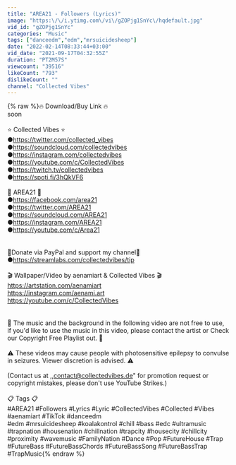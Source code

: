 ```yaml
---
title: "AREA21 - Followers (Lyrics)"
image: "https:\/\/i.ytimg.com\/vi\/gZOPjg1SnYc\/hqdefault.jpg"
vid_id: "gZOPjg1SnYc"
categories: "Music"
tags: ["danceedm","edm","mrsuicidesheep"]
date: "2022-02-14T08:33:44+03:00"
vid_date: "2021-09-17T04:32:55Z"
duration: "PT2M57S"
viewcount: "39516"
likeCount: "793"
dislikeCount: ""
channel: "Collected Vibes"
---
```

{% raw %}🔥 Download/Buy Link 🔥<br />soon<br /><br />⭐️ Collected Vibes ⭐️<br />●<a rel="nofollow" target="blank" href="https://twitter.com/collected_vibes">https://twitter.com/collected_vibes</a><br />●<a rel="nofollow" target="blank" href="https://soundcloud.com/collectedvibes">https://soundcloud.com/collectedvibes</a><br />●<a rel="nofollow" target="blank" href="https://instagram.com/collectedvibes">https://instagram.com/collectedvibes</a><br />●<a rel="nofollow" target="blank" href="https://youtube.com/c/CollectedVibes">https://youtube.com/c/CollectedVibes</a><br />●<a rel="nofollow" target="blank" href="https://twitch.tv/collectedvibes">https://twitch.tv/collectedvibes</a><br />●<a rel="nofollow" target="blank" href="https://spoti.fi/3hQkVF6">https://spoti.fi/3hQkVF6</a><br /><br />🎵 AREA21 🎵<br />●<a rel="nofollow" target="blank" href="https://facebook.com/area21">https://facebook.com/area21</a><br />●<a rel="nofollow" target="blank" href="https://twitter.com/AREA21">https://twitter.com/AREA21</a><br />●<a rel="nofollow" target="blank" href="https://soundcloud.com/AREA21">https://soundcloud.com/AREA21</a><br />●<a rel="nofollow" target="blank" href="https://instagram.com/AREA21">https://instagram.com/AREA21</a><br />●<a rel="nofollow" target="blank" href="https://youtube.com/c/Area21">https://youtube.com/c/Area21</a><br /><br /><br />💸Donate via PayPal and support my channel💸<br />●<a rel="nofollow" target="blank" href="https://streamlabs.com/collectedvibes/tip">https://streamlabs.com/collectedvibes/tip</a><br /><br />🎬 Wallpaper/Video by aenamiart &amp; Collected Vibes 🎬<br /><a rel="nofollow" target="blank" href="https://artstation.com/aenamiart">https://artstation.com/aenamiart</a><br /><a rel="nofollow" target="blank" href="https://instagram.com/aenami.art">https://instagram.com/aenami.art</a><br /><a rel="nofollow" target="blank" href="https://youtube.com/c/CollectedVibes">https://youtube.com/c/CollectedVibes</a><br /><br /><br />🚫 The music and the background in the following video are not free to use, if you'd like to use the music in this video, please contact the artist or Check our Copyright Free Playlist out. 🚫<br /><br />⚠️ These videos may cause people with photosensitive epilepsy to convulse in seizures. Viewer discretion is advised. ⚠️<br /><br />(Contact us at ,,contact@collectedvibes.de&quot; for promotion request or copyright mistakes, please don't use YouTube Strikes.)<br /><br />📋 Tags 📋<br />#AREA21 #Followers #Lyrics #Lyric #CollectedVibes #Collected #Vibes #aenamiart #TikTok #danceedm<br />#edm #mrsuicidesheep #koalakontrol #chill #bass #edc #ultramusic  #trapnation #housenation #chillnation #trapcity #housecity #chillcity #proximity #wavemusic #FamilyNation #Dance #Pop #FutureHouse #Trap #FutureBass #FutureBassChords #FutureBassSong #FutureBassTrap #TrapMusic{% endraw %}
